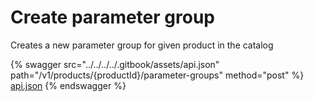 # Create parameter group

Creates a new parameter group for given product in the catalog

{% swagger src="../../../../.gitbook/assets/api.json" path="/v1/products/{productId}/parameter-groups" method="post" %}
[api.json](../../../../.gitbook/assets/api.json)
{% endswagger %}
